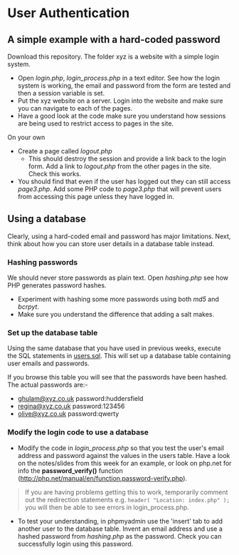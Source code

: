 # User Authentication
## A simple example with a hard-coded password
Download this repository. The folder xyz is a website with a simple login system.
* Open *login.php*, *login_process.php* in a text editor. See how the login system is working, the email and password from the form are tested and then a session variable is set.
* Put the xyz website on a server. Login into the website and make sure you can navigate to each of the pages.
* Have a good look at the code make sure you understand how sessions are being used to restrict access to pages in the site.

On your own
* Create a page called *logout.php*
   * This should destroy the session and provide a link back to the login form. Add a link to *logout.php* from the other pages in the site. Check this works.
* You should find that even if the user has logged out they can still access *page3.php*.  Add some PHP code to *page3.php* that will prevent users from accessing this page unless they have logged in.

## Using a database
Clearly, using a hard-coded email and password has major limitations. Next, think about how you can store user details in a database table instead.

### Hashing passwords
We should never store passwords as plain text. Open *hashing.php* see how PHP generates password hashes.
* Experiment with hashing some more passwords using both *md5* and *bcrpyt*.
* Make sure you understand the difference that adding a salt makes.


### Set up the database table
Using the same database that you have used in previous weeks, execute the SQL statements in [users.sql](users.sql). This will set up a database table containing user emails and passwords.

If you browse this table you will see that the passwords have been hashed. The actual passwords are:-
* ghulam@xyz.co.uk password:huddersfield
* regina@xyz.co.uk password:123456
* olive@xyz.co.uk  password:qwerty

### Modify the login code to use a database
* Modify the code in *login_process.php* so that you test the user's email address and password against the values in the users table. Have a look on the notes/slides from this week for an example, or look on php.net for info the **password_verify()** function (http://php.net/manual/en/function.password-verify.php).
> If you are having problems getting this to work, temporarily comment out the redirection statements e.g. ```header( "Location: index.php" );``` you will then be able to see errors in login_process.php.

* To test your understanding, in phpmyadmin use the 'insert' tab to add another user to the database table. Invent an email address and use a hashed password from *hashing.php* as the password. Check you can successfully login using this password.
